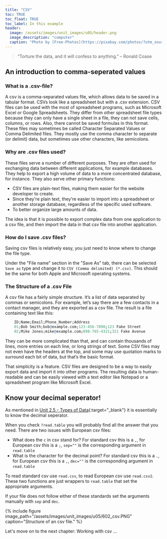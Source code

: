 ```yaml
---
title: "CSV"
toc: TRUE
toc_float: TRUE
toc_label: In this example
header:
  image: /assets/images/unit_images/u05/header.png
  image_description: "computer"
  caption: "Photo by [Free-Photos](https://pixabay.com/photos/?utm_source=link-attribution&amp;utm_medium=referral&amp;utm_campaign=image&amp;utm_content=336373) [Pixabay](https://pixabay.com/de/?utm_source=link-attribution&amp;utm_medium=referral&amp;utm_campaign=image&amp;utm_content=336373)"
---
```


> “Torture the data, and it will confess to anything.” – Ronald Coase
<!--more-->

## An introduction to comma-seperated values

### What is a .csv-file?
A csv is a comma-separated values file, which allows data to be saved in a tabular format. CSVs look like a spreadsheet but with a .csv extension. CSV files can be used with the most of spreadsheet programs, such as Microsoft Excel or Google Spreadsheets. They differ from other spreadsheet file types because they can only have a single sheet in a file, they can not save cells, columns, or rows. Also, there cannot be saved formulas in this format. These files may sometimes be called Character Separated Values or Comma Delimited files. They mostly use the comma character to separate (or delimit) data, but sometimes use other characters, like semicolons.

### Why are .csv files used?
These files serve a number of different purposes. They are often used for exchanging data between different applications, for example databases. They help to export a high volume of data to a more concentrated database, for instance. They also serve other primary functions:

* CSV files are plain-text files, making them easier for the website developer to create.
* Since they're plain text, they're easier to import into a spreadsheet or another storage database, regardless of the specific used software.
* To better organize large amounts of data.

The idea is that it is possible to export complex data from one application to a csv file, and then import the data in that csv file into another application.

### How do I save .csv files?
Saving csv files is relatively easy, you just need to know where to change the file type.

Under the "File name" section in the "Save As" tab, there can be selected `Save as` type and change it to `CSV (Comma delimited) (*.csv)`. This should be the same for both Apple and Microsoft operating systems.

### The Structure of a .csv File
A csv file has a fairly simple structure. It’s a list of data separated by commas or semicolons. For example, let’s say there are a few contacts in a contact manager, and they are exported as a csv file. The result is a file containing text like this:

```r
    ID;Name;Email;Phone_Number;Address
    01;Bob Smith;bob@example.com;123-456-7890;123 Fake Street
    02;Mike Jones;mike@example.com;098-765-4321;321 Fake Avenue
```

They can be more complicated than that, and can contain thousands of lines, more entries on each line, or long strings of text. Some CSV files may not even have the headers at the top, and some may use quotation marks to surround each bit of data, but that’s the basic format.

That simplicity is a feature. CSV files are designed to be a way to easily export data and import it into other programs. The resulting data is human-readable and can be easily viewed with a text editor like Notepad or a spreadsheet program like Microsoft Excel.

## Know your decimal seperator!
As mentioned in [Unit 2.5 - Types of Data](https://geomoer.github.io/moer-base-r/unit02/unit02-05_types_of_data.html){:target="_blank"} it is essentially to know the decimal seperator.

When you check `?read.table` you will probably find all the answer that you need.
There are two issues with European csv files:

* What does the `c` in csv stand for? For standard csv this is a `,`, for European csv this is a `;`, `sep=""` is the corresponding argument in `read.table`
* What is the character for the decimal point? For standard csv this is a `.`, for European csv this is a `,`, `dec=""` is the corresponding argument in `read.table`

To read standard csv use `read.csv`, to read European csv use `read.csv2`. These two functions are just wrappers to `read.table` that set the appropriate arguments.

If your file does not follow either of these standards set the arguments manually with `sep` and `dec`.


{% include figure image_path="/assets/images/unit_images/u05/602_csv.PNG" caption="Structure of an csv file." %}


Let's move on to the next chapter: Working with csv ...


<!--
## Further reading

add some day
-->
